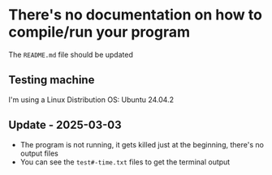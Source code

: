 # There's no documentation on how to compile/run your program

The `README.md` file should be updated

## Testing machine
I'm using a Linux Distribution OS: Ubuntu 24.04.2

## Update - 2025-03-03

- The program is not running, it gets killed just at the beginning, there's no output files
- You can see the `test#-time.txt` files to get the terminal output